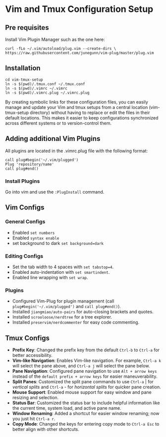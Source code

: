 # Vim and Tmux Configuration Setup


## Pre requisites 
Install Vim Plugin Manager such as the one here:

```
curl -fLo ~/.vim/autoload/plug.vim --create-dirs \
https://raw.githubusercontent.com/junegunn/vim-plug/master/plug.vim
```



## Installation

```
cd vim-tmux-setup
ln -s $(pwd)/.tmux.conf ~/.tmux.conf
ln -s $(pwd)/.vimrc ~/.vimrc
ln -s $(pwd)/.vimrc.plug ~/.vimrc.plug
```

By creating symbolic links for these configuration files, you can easily manage and update your Vim and tmux setups from a central location (vim-tmux-setup directory) without having to replace or edit the files in their default locations. This makes it easier to keep configurations synchronized across different systems or to version-control them.

## Adding additional Vim Plugins
All plugins are located in the .vimrc.plug file with the following format: 


```
call plug#begin('~/.vim/plugged')
Plug 'repository/name'
call plug#end()
```

### Install Plugins
Go into vim and use the `:PlugInstall` command.

## Vim Configs

### General Configs
- Enabled `set numbers`
- Enabled `syntax enable`
- set background to dark `set background=dark`

### Editing Configs
- Set the tab width to 4 spaces with `set tabstop=4`.
- Enabled auto-indentation with `set smartindent`.
- Enabled line wrapping with `set wrap`.

### Plugins
- Configured Vim-Plug for plugin management (call `plug#begin('~/.vim/plugged')` and `call plug#end()`).
- Installed `jiangmiao/auto-pairs` for auto-closing brackets and quotes.
- Installed `scrooloose/nerdtree` for a tree explorer.
- Installed `preservim/nerdcommenter` for easy code commenting.

## Tmux Configs
- **Prefix Key**: Changed the prefix key from the default `Ctrl-b` to `Ctrl-a` for better accessibility.
- **Vim-like Navigation**: Enables Vim-like navigation. For example, `Ctrl-a k` will select the pane above, and `Ctrl-a j` will select the pane below.
- **Pane Navigation**: Configured pane navigation to use `Alt + arrow keys` instead of the `default prefix + arrow keys` for easier maneuverability.
- **Split Panes**: Customized the split pane commands to use `Ctrl-a` | for *vertical splits* and `Ctrl-a` - for *horizontal splits* for quicker pane creation.
- **Mouse Support**: Enabled mouse support for easy window and pane resizing and selection.
- **Status Bar**: Customized the status bar to include helpful information like the current time, system load, and active pane name.
- **Window Renaming**: Added a shortcut for easier window renaming; now you just hit `Ctrl-a r`.
- **Copy Mode**: Changed the keys for entering copy mode to `Ctrl-a Esc` to better align with other shortcuts.

